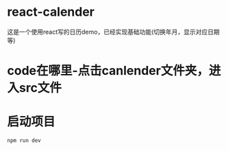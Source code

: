 # react-calender
 这是一个使用react写的日历demo，已经实现基础功能(切换年月，显示对应日期等)
# code在哪里-点击canlender文件夹，进入src文件
# 启动项目
`npm run dev`
